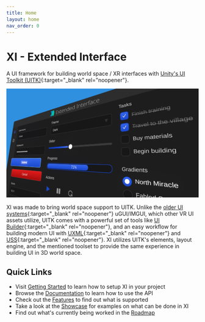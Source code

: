 ```yaml
---
title: Home
layout: home
nav_order: 0
---
```


# XI - Extended Interface

A UI framework for building world space / XR interfaces with [Unity's UI Toolkit (UITK)](https://unity.com/features/ui-toolkit){:target="_blank" rel="noopener"}.

![XI Demo](/assets/demo_angle_shot.jpg)

XI was made to bring world space support to UITK. Unlike the [older UI systems](https://docs.unity3d.com/Manual/UI-system-compare.html){:target="_blank" rel="noopener"} uGUI/IMGUI, which other VR UI assets utilize, UITK comes with a powerful set of tools like [UI Builder](https://docs.unity3d.com/Manual/UIBuilder.html){:target="_blank" rel="noopener"}, and an easy workflow for building modern UI with [UXML](https://docs.unity3d.com/Manual/UIE-UXML.html){:target="_blank" rel="noopener"} and [USS](https://docs.unity3d.com/Manual/UIE-USS.html){:target="_blank" rel="noopener"}. XI utilizes UITK's elements, layout engine, and the mentioned toolset to provide the same experience in building UI in 3D world space.

## Quick Links
- Visit [Getting Started](Getting-Started) to learn how to setup XI in your project
- Browse the [Documentation](Documentation) to learn how to use the API
- Check out the [Features](Features) to find out what is supported
- Take a look at the [Showcase](Showcase) for examples on what can be done in XI
- Find out what's currently being worked in the [Roadmap](Roadmap)

